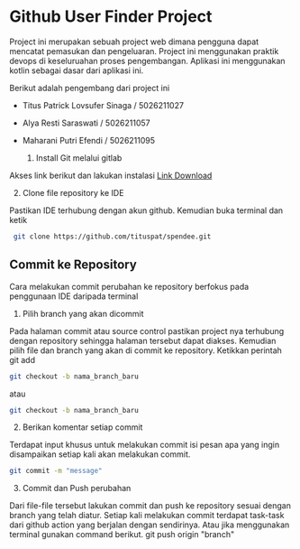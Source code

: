 # Github User Finder Project
Project ini merupakan sebuah project web dimana pengguna dapat mencatat pemasukan dan pengeluaran. Project ini menggunakan praktik devops di keseluruahan proses pengembangan. Aplikasi ini menggunakan kotlin sebagai dasar dari aplikasi ini. 

Berikut adalah pengembang dari project ini
* Titus Patrick Lovsufer Sinaga / 5026211027
* Alya Resti Saraswati / 5026211057
* Maharani Putri Efendi / 5026211095

  1. Install Git melalui gitlab

Akses link berikut dan lakukan instalasi <a>[Link Download](https://www.git-scm.com/downloads)<a> 

2. Clone file repository ke IDE 

Pastikan IDE  terhubung dengan akun github. Kemudian buka terminal dan ketik
```sh
 git clone https://github.com/tituspat/spendee.git
```
## Commit ke Repository
Cara melakukan commit perubahan ke repository berfokus pada penggunaan IDE daripada terminal

1. Pilih  branch yang akan dicommit

Pada halaman commit atau source control pastikan project nya terhubung dengan repository sehingga halaman tersebut dapat diakses. Kemudian pilih file dan branch  yang akan di commit ke repository. Ketikkan perintah git add 
```sh
git checkout -b nama_branch_baru
```
atau
```sh
git checkout -b nama_branch_baru
```
2. Berikan komentar setiap commit

Terdapat input khusus untuk melakukan commit isi pesan apa yang ingin disampaikan setiap kali akan melakukan commit.
``` sh
git commit -m "message"
```

3. Commit dan Push perubahan

Dari file-file tersebut lakukan commit dan push ke repository sesuai dengan branch yang telah diatur. Setiap kali melakukan commit terdapat task-task dari github action yang berjalan dengan sendirinya. Atau jika menggunakan terminal gunakan command berikut.
git push origin "branch"

